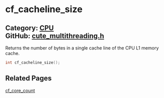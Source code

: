 [//]: # (This file is automatically generated by Cute Framework's docs parser.)
[//]: # (Do not edit this file by hand!)
[//]: # (See: https://github.com/RandyGaul/cute_framework/blob/master/samples/docs_parser.cpp)
[](../header.md ':include')

# cf_cacheline_size

Category: [CPU](/api_reference?id=CPU)  
GitHub: [cute_multithreading.h](https://github.com/RandyGaul/cute_framework/blob/master/include/cute_multithreading.h)  
---

Returns the number of bytes in a single cache line of the CPU L1 memory cache.

```cpp
int cf_cacheline_size();
```

## Related Pages

[cf_core_count](/CPU/cf_core_count.md)  
